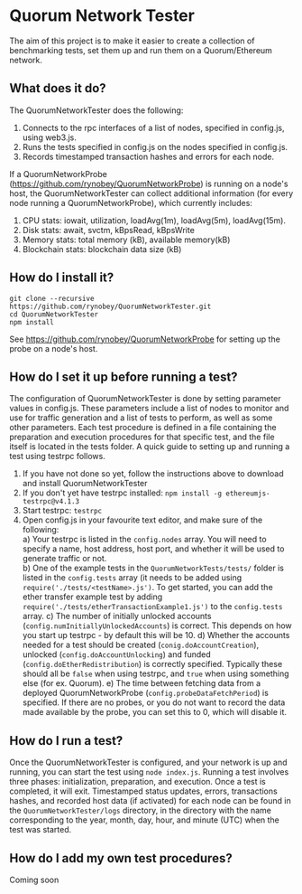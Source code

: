 # Quorum Network Tester
The aim of this project is to make it easier to create a collection of benchmarking tests, set them up and run them on a Quorum/Ethereum network. 

## What does it do?
The QuorumNetworkTester does the following:
1) Connects to the rpc interfaces of a list of nodes, specified in config.js, using web3.js. 
2) Runs the tests specified in config.js on the nodes specified in config.js.
3) Records timestamped transaction hashes and errors for each node.

If a QuorumNetworkProbe (https://github.com/rynobey/QuorumNetworkProbe) is running on a node's host, the QuorumNetworkTester can collect additional information (for every node running a QuorumNetworkProbe), which currently includes:
1) CPU stats: iowait, utilization, loadAvg(1m), loadAvg(5m), loadAvg(15m).
2) Disk stats: await, svctm, kBpsRead, kBpsWrite
3) Memory stats: total memory (kB), available memory(kB)
4) Blockchain stats: blockchain data size (kB)

## How do I install it?
```
git clone --recursive https://github.com/rynobey/QuorumNetworkTester.git
cd QuorumNetworkTester
npm install
```
See https://github.com/rynobey/QuorumNetworkProbe for setting up the probe on a node's host.

## How do I set it up before running a test?
The configuration of QuorumNetworkTester is done by setting parameter values in config.js. These parameters include a list of nodes to monitor and use for traffic generation and a list of tests to perform, as well as some other parameters. Each test procedure is defined in a file containing the preparation and execution procedures for that specific test, and the file itself is located in the tests folder. A quick guide to setting up and running a test using testrpc follows.

1) If you have not done so yet, follow the instructions above to download and install QuorumNetworkTester
2) If you don't yet have testrpc installed: ``npm install -g ethereumjs-testrpc@v4.1.3``
3) Start testrpc: ``testrpc``
4) Open config.js in your favourite text editor, and make sure of the following:  
   a) Your testrpc is listed in the ``config.nodes`` array. You will need to specify a name, host address, host port, and whether it will be used to generate traffic or not.  
   b) One of the example tests in the ``QuorumNetworkTests/tests/`` folder is listed in the ``config.tests`` array (it needs to be added using ``require('./tests/<testName>.js')``. To get started, you can add the ether transfer example test by adding ``require('./tests/etherTransactionExample1.js')`` to the ``config.tests`` array.
   c) The number of initially unlocked accounts (``config.numInitiallyUnlockedAccounts``) is correct. This depends on how you start up testrpc - by default this will be 10. 
   d) Whether the accounts needed for a test should be created (``conig.doAccountCreation``), unlocked (``config.doAccountUnlocking``) and funded (``config.doEtherRedistribution``) is correctly specified. Typically these should all be ``false`` when using testrpc, and ``true`` when using something else (for ex. Quorum).
   e) The time between fetching data from a deployed QuorumNetworkProbe (``config.probeDataFetchPeriod``) is specified. If there are no probes, or you do not want to record the data made available by the probe, you can set this to 0, which will disable it.  
   
## How do I run a test?
Once the QuorumNetworkTester is configured, and your network is up and running, you can start the test using ``node index.js``. Running a test involves three phases: initialization, preparation, and execution. Once a test is completed, it will exit. Timestamped status updates, errors, transactions hashes, and recorded host data (if activated) for each node can be found in the ``QuorumNetworkTester/logs`` directory, in the directory with the name corresponding to the year, month, day, hour, and minute (UTC) when the test was started.

## How do I add my own test procedures?
Coming soon
